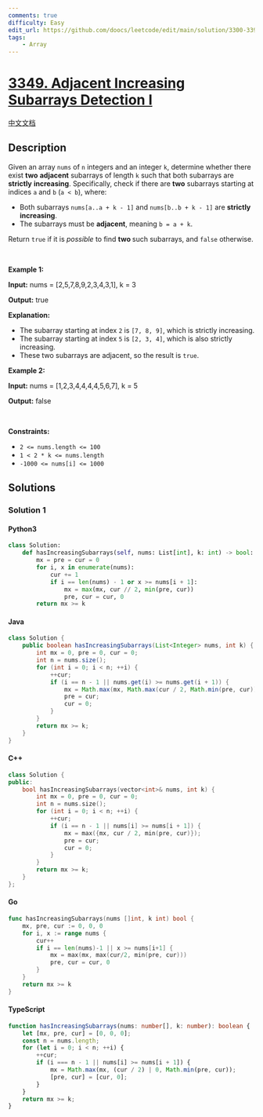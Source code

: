 ```yaml
---
comments: true
difficulty: Easy
edit_url: https://github.com/doocs/leetcode/edit/main/solution/3300-3399/3349.Adjacent%20Increasing%20Subarrays%20Detection%20I/README_EN.md
tags:
    - Array
---
```


<!-- problem:start -->

# [3349. Adjacent Increasing Subarrays Detection I](https://leetcode.com/problems/adjacent-increasing-subarrays-detection-i)

[中文文档](/solution/3300-3399/3349.Adjacent%20Increasing%20Subarrays%20Detection%20I/README.md)

## Description

<!-- description:start -->

<p>Given an array <code>nums</code> of <code>n</code> integers and an integer <code>k</code>, determine whether there exist <strong>two</strong> <strong>adjacent</strong> <span data-keyword="subarray-nonempty">subarrays</span> of length <code>k</code> such that both subarrays are <strong>strictly</strong> <strong>increasing</strong>. Specifically, check if there are <strong>two</strong> subarrays starting at indices <code>a</code> and <code>b</code> (<code>a &lt; b</code>), where:</p>

<ul>
	<li>Both subarrays <code>nums[a..a + k - 1]</code> and <code>nums[b..b + k - 1]</code> are <strong>strictly increasing</strong>.</li>
	<li>The subarrays must be <strong>adjacent</strong>, meaning <code>b = a + k</code>.</li>
</ul>

<p>Return <code>true</code> if it is <em>possible</em> to find <strong>two </strong>such subarrays, and <code>false</code> otherwise.</p>

<p>&nbsp;</p>
<p><strong class="example">Example 1:</strong></p>

<div class="example-block">
<p><strong>Input:</strong> <span class="example-io">nums = [2,5,7,8,9,2,3,4,3,1], k = 3</span></p>

<p><strong>Output:</strong> <span class="example-io">true</span></p>

<p><strong>Explanation:</strong></p>

<ul>
	<li>The subarray starting at index <code>2</code> is <code>[7, 8, 9]</code>, which is strictly increasing.</li>
	<li>The subarray starting at index <code>5</code> is <code>[2, 3, 4]</code>, which is also strictly increasing.</li>
	<li>These two subarrays are adjacent, so the result is <code>true</code>.</li>
</ul>
</div>

<p><strong class="example">Example 2:</strong></p>

<div class="example-block">
<p><strong>Input:</strong> <span class="example-io">nums = [1,2,3,4,4,4,4,5,6,7], k = 5</span></p>

<p><strong>Output:</strong> <span class="example-io">false</span></p>
</div>

<p>&nbsp;</p>
<p><strong>Constraints:</strong></p>

<ul>
	<li><code>2 &lt;= nums.length &lt;= 100</code></li>
	<li><code>1 &lt; 2 * k &lt;= nums.length</code></li>
	<li><code>-1000 &lt;= nums[i] &lt;= 1000</code></li>
</ul>

<!-- description:end -->

## Solutions

<!-- solution:start -->

### Solution 1

<!-- tabs:start -->

#### Python3

```python
class Solution:
    def hasIncreasingSubarrays(self, nums: List[int], k: int) -> bool:
        mx = pre = cur = 0
        for i, x in enumerate(nums):
            cur += 1
            if i == len(nums) - 1 or x >= nums[i + 1]:
                mx = max(mx, cur // 2, min(pre, cur))
                pre, cur = cur, 0
        return mx >= k
```

#### Java

```java
class Solution {
    public boolean hasIncreasingSubarrays(List<Integer> nums, int k) {
        int mx = 0, pre = 0, cur = 0;
        int n = nums.size();
        for (int i = 0; i < n; ++i) {
            ++cur;
            if (i == n - 1 || nums.get(i) >= nums.get(i + 1)) {
                mx = Math.max(mx, Math.max(cur / 2, Math.min(pre, cur)));
                pre = cur;
                cur = 0;
            }
        }
        return mx >= k;
    }
}
```

#### C++

```cpp
class Solution {
public:
    bool hasIncreasingSubarrays(vector<int>& nums, int k) {
        int mx = 0, pre = 0, cur = 0;
        int n = nums.size();
        for (int i = 0; i < n; ++i) {
            ++cur;
            if (i == n - 1 || nums[i] >= nums[i + 1]) {
                mx = max({mx, cur / 2, min(pre, cur)});
                pre = cur;
                cur = 0;
            }
        }
        return mx >= k;
    }
};
```

#### Go

```go
func hasIncreasingSubarrays(nums []int, k int) bool {
	mx, pre, cur := 0, 0, 0
	for i, x := range nums {
		cur++
		if i == len(nums)-1 || x >= nums[i+1] {
			mx = max(mx, max(cur/2, min(pre, cur)))
			pre, cur = cur, 0
		}
	}
	return mx >= k
}
```

#### TypeScript

```ts
function hasIncreasingSubarrays(nums: number[], k: number): boolean {
    let [mx, pre, cur] = [0, 0, 0];
    const n = nums.length;
    for (let i = 0; i < n; ++i) {
        ++cur;
        if (i === n - 1 || nums[i] >= nums[i + 1]) {
            mx = Math.max(mx, (cur / 2) | 0, Math.min(pre, cur));
            [pre, cur] = [cur, 0];
        }
    }
    return mx >= k;
}
```

<!-- tabs:end -->

<!-- solution:end -->

<!-- problem:end -->
